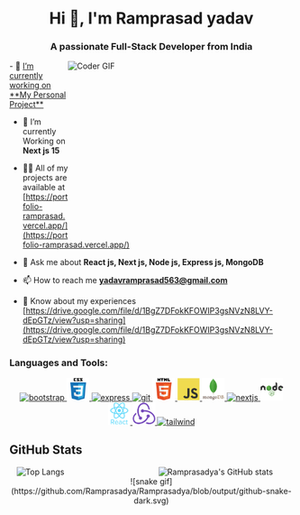 <h1 align="center">Hi 👋, I'm Ramprasad yadav </h1> 
<h3 align="center">A passionate Full-Stack Developer from India</h3>
<img align="right" alt="Coder GIF" height=310 width=400 src="https://cdn.dribbble.com/users/730703/screenshots/6581243/avento.gif" />
- 🔭 <a href="https://dmassociates.in" >I’m currently working on **My Personal Project** </a>

- 🌱 I’m currently Working on **Next js 15**

- 👨‍💻 All of my projects are available at [https://portfolio-ramprasad.vercel.app/](https://portfolio-ramprasad.vercel.app/)

- 💬 Ask me about **React js, Next js, Node js, Express js, MongoDB**

- 📫 How to reach me **yadavramprasad563@gmail.com**

- 📄 Know about my experiences [https://drive.google.com/file/d/1BgZ7DFokKFOWIP3gsNVzN8LVY-dEpGTz/view?usp=sharing](https://drive.google.com/file/d/1BgZ7DFokKFOWIP3gsNVzN8LVY-dEpGTz/view?usp=sharing)


<!-- <h3 align="left">Connect with me:</h3>
<p align="left">
</p> -->

###
<h3 align="left">Languages and Tools:</h3>
<p align="center" > <a href="https://getbootstrap.com" target="_blank" rel="noreferrer"> <img src="https://files.svgcdn.io/devicon/bootstrap-wordmark.svg" alt="bootstrap" width="40" height="40"/> </a> <a href="https://www.w3schools.com/css/" target="_blank" rel="noreferrer"> <img src="https://raw.githubusercontent.com/devicons/devicon/master/icons/css3/css3-original-wordmark.svg" alt="css3" width="40" height="40"/> </a> <a href="https://expressjs.com" target="_blank" rel="noreferrer"> <img src="https://camo.githubusercontent.com/baf94f67e04cc35938030046e2f97772dbded577f832772e26972789f4e6e47f/68747470733a2f2f77372e706e6777696e672e636f6d2f706e67732f3534352f3435312f706e672d7472616e73706172656e742d6e6f64652d6a732d657870726573732d6a732d6a6176617363726970742d736f6c7574696f6e2d737461636b2d7765622d6170706c69636174696f6e2d6f74686572732d616e676c652d746578742d72656374616e676c652d7468756d626e61696c2e706e67" alt="express" width="40" height="40"/> </a> <a href="https://git-scm.com/" target="_blank" rel="noreferrer"> <img src="https://www.vectorlogo.zone/logos/git-scm/git-scm-icon.svg" alt="git" width="40" height="40"/> </a> <a href="https://www.w3.org/html/" target="_blank" rel="noreferrer"> <img src="https://raw.githubusercontent.com/devicons/devicon/master/icons/html5/html5-original-wordmark.svg" alt="html5" width="40" height="40"/> </a> <a href="https://developer.mozilla.org/en-US/docs/Web/JavaScript" target="_blank" rel="noreferrer"> <img src="https://raw.githubusercontent.com/devicons/devicon/master/icons/javascript/javascript-original.svg" alt="javascript" width="40" height="40"/> </a> <a href="https://www.mongodb.com/" target="_blank" rel="noreferrer"> <img src="https://raw.githubusercontent.com/devicons/devicon/master/icons/mongodb/mongodb-original-wordmark.svg" alt="mongodb" width="40" height="40"/> </a> <a href="https://nextjs.org/" target="_blank" rel="noreferrer"> <img src="https://13m4fjyuavya.b-cdn.net/w_1950/5sgp74utg9y6-next-blue-main.png" alt="nextjs" width="40" height="40"/> </a> <a href="https://nodejs.org" target="_blank" rel="noreferrer"> <img src="https://raw.githubusercontent.com/devicons/devicon/master/icons/nodejs/nodejs-original-wordmark.svg" alt="nodejs" width="40" height="40"/> </a> <a href="https://reactjs.org/" target="_blank" rel="noreferrer"> <img src="https://raw.githubusercontent.com/devicons/devicon/master/icons/react/react-original-wordmark.svg" alt="react" width="40" height="40"/> </a> <a href="https://redux.js.org" target="_blank" rel="noreferrer"> <img src="https://raw.githubusercontent.com/devicons/devicon/master/icons/redux/redux-original.svg" alt="redux" width="40" height="40"/> </a> <a href="https://tailwindcss.com/" target="_blank" rel="noreferrer"> <img src="https://www.vectorlogo.zone/logos/tailwindcss/tailwindcss-icon.svg" alt="tailwind" width="40" height="40"/> </a> </p>

## GitHub Stats

<div style="display: flex; justify-content: space-around; ">
  <img src="https://github-readme-stats.vercel.app/api/top-langs/?username=Ramprasadya&layout=compact&theme=radical" alt="Top Langs" style="width: 45%;" />
  <img src="https://github-readme-stats.vercel.app/api?username=Ramprasadya&show_icons=true&theme=radical" alt="Ramprasadya's GitHub stats" style="width: 45%;" />
  
</div>

<div align="center" >
  ![snake gif](https://github.com/Ramprasadya/Ramprasadya/blob/output/github-snake-dark.svg)
</div>
